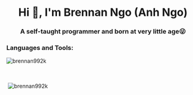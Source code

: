 <h1 align="center">Hi 👋, I'm Brennan Ngo (Anh Ngo)</h1>
<h3 align="center">A self-taught programmer and born at very little age😜</h3>

### Languages and Tools:
<p><img align="left" src="https://github-readme-stats.vercel.app/api/top-langs/?username=brennan992k&layout=compact&hide=html&theme=radical" alt="brennan992k" style="max-width: 100%;"/></p>
<p style="height: 50px;"></p>
<p>&nbsp;<img align="center" src="https://github-readme-stats.vercel.app/api?username=brennan992k&show_icons=true&theme=radical" alt="brennan992k" style="max-width: 100%;"/></p>
